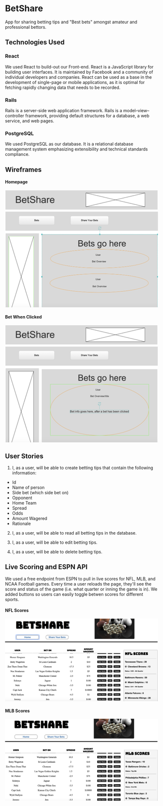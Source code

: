 # BetShare
App for sharing betting tips and "Best bets" amongst amateur and professional bettors. 

## Technologies Used
### React
We used React to build-out our Front-end. React is a JavaScript library for building user interfaces. It is maintained by Facebook and a community of individual developers and companies. React can be used as a base in the development of single-page or mobile applications, as it is optimal for fetching rapidly changing data that needs to be recorded.

### Rails
Rails is a server-side web application framework. Rails is a model–view–controller framework, providing default structures for a database, a web service, and web pages.

### PostgreSQL
We used PostgreSQL as our database. It is a relational database management system emphasizing extensibility and technical standards compliance.

## Wireframes
#### Homepage
![Homepage](https://github.com/jvela924/Project-4/blob/master/app/assets/images/Screen%20Shot%202019-09-05%20at%208.22.23%20PM.png)

#### Bet When Clicked
![BetClicked](https://github.com/jvela924/Project-4/blob/master/app/assets/images/Screen%20Shot%202019-09-05%20at%208.23.36%20PM.png)


## User Stories

1. I, as a user, will be able to create betting tips that contain the following information: 

* Id 
* Name of person
* Side bet (which side bet on)
* Opponent
* Home Team
* Spread
* Odds
* Amount Wagered
* Rationale

2. I, as a user, will be able to read all betting tips in the database.

3. I, as a user, will be able to edit betting tips.

4. I, as a user, will be able to delete betting tips.

## Live Scoring and ESPN API
We used a free endpoint from ESPN to pull in live scores for NFL, MLB, and NCAA Football games. Every time a user reloads the page, they'll see the score and status of the game (i.e. what quarter or inning the game is in). We added buttons so users can easily toggle betwen scores for different sports. 

#### NFL Scores
![NFL Scores](https://github.com/jvela924/Project-4/blob/master/app/assets/images/Screen%20Shot%202019-09-08%20at%203.50.49%20PM.png)

#### MLB Scores
![MLB Scores](https://github.com/jvela924/Project-4/blob/master/app/assets/images/Screen%20Shot%202019-09-08%20at%203.51.01%20PM.png)

